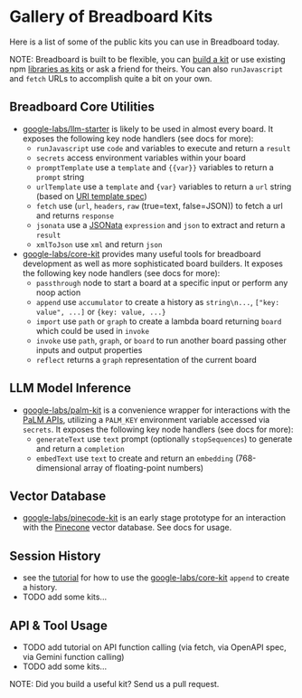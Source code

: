 # Gallery of Breadboard Kits

Here is a list of some of the public kits you can use in Breadboard today.

NOTE: Breadboard is built to be flexible, you can [build a kit](./build-a-kit.md) or use existing npm [libraries as kits](./libraries-as-kits.md) or ask a friend for theirs.  You can also `runJavascript` and `fetch` URLs to accomplish quite a bit on your own.

## Breadboard Core Utilities

* [google-labs/llm-starter](https://github.com/breadboard-ai/breadboard/tree/main/seeds/llm-starter)
  is likely to be used in almost every board.
  It exposes the following key node handlers (see docs for more):
  * `runJavascript` use `code` and variables to execute and return a `result`
  * `secrets` access environment variables within your board
  * `promptTemplate` use a `template` and `{{var}}` variables to return a `prompt` string
  * `urlTemplate` use a `template` and `{var}` variables to return a `url` string (based on [URI template spec](https://tools.ietf.org/html/rfc6570))
  * `fetch` use (`url`, `headers`, `raw` (true=text, false=JSON)) to fetch a url and returns `response`
  * `jsonata` use a [JSONata](https://jsonata.org/) `expression` and `json` to extract and return a `result`
  * `xmlToJson` use `xml` and return `json`
* [google-labs/core-kit](https://github.com/breadboard-ai/breadboard/tree/main/seeds/core-kit)
  provides many useful tools for breadboard development as well as more sophisticated board builders.
  It exposes the following key node handlers (see docs for more):
  * `passthrough` node to start a board at a specific input or perform any noop action
  * `append` use `accumulator` to create a history as `string\n...`, `["key: value", ...]` or `{key: value, ...}`
  * `import` use `path` or `graph` to create a lambda board returning `board` which could be used in `invoke`
  * `invoke` use `path`, `graph`, or `board` to run another board passing other inputs and output properties
  * `reflect` returns a `graph` representation of the current board

## LLM Model Inference

* [google-labs/palm-kit](https://github.com/breadboard-ai/breadboard/tree/main/seeds/palm-kit)
  is a convenience wrapper for interactions with the [PaLM APIs](https://developers.generativeai.google/), utilizing a `PALM_KEY` environment variable accessed via `secrets`.
  It exposes the following key node handlers (see docs for more):
  * `generateText` use `text` prompt (optionally `stopSequences`) to generate and return a `completion`
  * `embedText` use `text` to create and return an `embedding` (768-dimensional array of floating-point numbers)

## Vector Database

* [google-labs/pinecode-kit](https://github.com/breadboard-ai/breadboard/tree/main/seeds/pinecone-kit)
  is an early stage prototype for an interaction with the [Pinecone](https://pinecone.io/) vector database.
  See docs for usage.

## Session History

* see the [tutorial](../tutorial/) for how to use the
  [google-labs/core-kit](https://github.com/breadboard-ai/breadboard/tree/main/seeds/core-kit)
  `append` to create a history.
* TODO add some kits...

## API & Tool Usage

* TODO add tutorial on API function calling (via fetch, via OpenAPI spec, via Gemini function calling)
* TODO add some kits...

NOTE: Did you build a useful kit?  Send us a pull request.
